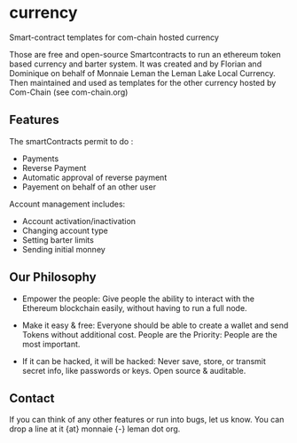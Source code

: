 # currency
Smart-contract templates for com-chain hosted currency

Those are free and open-source Smartcontracts to run an ethereum token based currency and barter system.
It was created and by Florian and Dominique on behalf of Monnaie Leman the Leman Lake Local Currency. Then maintained and used as templates for the other currency hosted by Com-Chain (see com-chain.org)

## Features

The smartContracts permit to do :
- Payments
- Reverse Payment
- Automatic approval of reverse payment
- Payement on behalf of an other user

Account management includes:
- Account activation/inactivation
- Changing account type
- Setting barter limits
- Sending initial monney

## Our Philosophy

- Empower the people: Give people the ability to interact with the Ethereum blockchain easily, without having to run a full node.

- Make it easy & free: Everyone should be able to create a wallet and send Tokens without additional cost.
People are the Priority: People are the most important.

- If it can be hacked, it will be hacked: Never save, store, or transmit secret info, like passwords or keys. Open source & auditable.

## Contact

If you can think of any other features or run into bugs, let us know. You can drop a line at it {at} monnaie {-} leman dot org.
